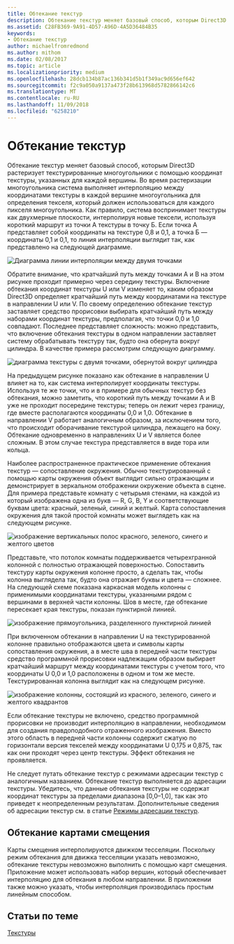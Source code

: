 ```yaml
---
title: Обтекание текстур
description: Обтекание текстур меняет базовый способ, которым Direct3D растеризует текстурированные многоугольники с помощью координат текстуры, указанных для каждой вершины.
ms.assetid: C28FB369-9A91-4D57-A96D-4A5D36484B35
keywords:
- Обтекание текстур
author: michaelfromredmond
ms.author: mithom
ms.date: 02/08/2017
ms.topic: article
ms.localizationpriority: medium
ms.openlocfilehash: 28dcb134b87ac136b341d5b1f349ac9d656ef642
ms.sourcegitcommit: f2c9a050a9137a473f28b613968d5782866142c6
ms.translationtype: MT
ms.contentlocale: ru-RU
ms.lasthandoff: 11/09/2018
ms.locfileid: "6258210"
---
```

# <a name="texture-wrapping"></a>Обтекание текстур


Обтекание текстур меняет базовый способ, которым Direct3D растеризует текстурированные многоугольники с помощью координат текстуры, указанных для каждой вершины. Во время растеризации многоугольника система выполняет интерполяцию между координатами текстуры в каждой вершине многоугольника для определения текселя, который должен использоваться для каждого пикселя многоугольника. Как правило, система воспринимает текстуры как двухмерные плоскости, интерполируя новые тексели, используя короткий маршрут из точки А текстуры в точку Б. Если точка А представляет собой координаты на текстуре 0,8 и 0,1, а точка Б — координаты 0,1 и 0,1, то линия интерполяции выглядит так, как представлено на следующей диаграмме.

![Диаграмма линии интерполяции между двумя точками](images/interp1.png)

Обратите внимание, что кратчайший путь между точками A и B на этом рисунке проходит примерно через середину текстуры. Включение обтекания координат текстуры U или V изменяет то, каким образом Direct3D определяет кратчайший путь между координатами на текстуре в направлении U или V. По своему определению обтекание текстур заставляет средство прорисовки выбирать кратчайший путь между наборами координат текстуры, предполагая, что точки 0,0 и 1,0 совпадают. Последнее представляет сложность: можно представить, что включение обтекания текстуры в одном направлении заставляет систему обрабатывать текстуру так, будто она обернута вокруг цилиндра. В качестве примера рассмотрим следующую диаграмму.

![диаграмма текстуры с двумя точками, обернутой вокруг цилиндра](images/interp2.png)

На предыдущем рисунке показано как обтекание в направлении U влияет на то, как система интерполирует координаты текстуры. Используя те же точки, что и в примере для обычных текстур без обтекания, можно заметить, что короткий путь между точками A и B уже не проходит посередине текстуры; теперь он лежит через границу, где вместе располагаются координаты 0,0 и 1,0. Обтекание в направлении V работает аналогичным образом, за исключением того, что происходит оборачивание текстурой цилиндра, лежащего на боку. Обтекание одновременно в направлениях U и V является более сложным. В этом случае текстура представляется в виде тора или кольца.

Наиболее распространенное практическое применение обтекания текстур — сопоставление окружения. Обычно текстурированный с помощью карты окружения объект выглядит сильно отражающим и демонстрирует в зеркальном отображении окружение объекта в сцене. Для примера представьте комнату с четырьмя стенами, на каждой из который изображена одна из букв — R, G, B, Y и соответствующие буквам цвета: красный, зеленый, синий и желтый. Карта сопоставления окружения для такой простой комнаты может выглядеть как на следующем рисунке.

![изображение вертикальных полос красного, зеленого, синего и желтого цветов](images/envmap.png)

Представьте, что потолок комнаты поддерживается четырехгранной колонной с полностью отражающей поверхностью. Сопоставить текстуру карты окружения колонне просто, а сделать так, чтобы колонна выглядела так, будто она отражает буквы и цвета — сложнее. На следующей схеме показана каркасная модель колонны с применимыми координатами текстуры, указанными рядом с вершинами в верхней части колонны. Шов в месте, где обтекание пересекает края текстуры, показан пунктирной линией.

![изображение прямоугольника, разделенного пунктирной линией](images/seam.png)

При включенном обтекании в направлении U на текстурированной колонне правильно отображаются цвета и символы карты сопоставления окружения, а в месте шва в передней части текстуры средство программной прорисовки надлежащим образом выбирает кратчайший маршрут между координатами текстуры с учетом того, что координаты U 0,0 и 1,0 расположены в одном и том же месте. Текстурированная колонна выглядит как на следующем рисунке.

![изображение колонны, состоящий из красного, зеленого, синего и желтого квадрантов](images/tex-seam.png)

Если обтекание текстуры не включено, средство программной прорисовки не производит интерполяцию в направлении, необходимом для создания правдоподобного отраженного изображения. Вместо этого область в передней части колонны содержит сжатую по горизонтали версия текселей между координатами U 0,175 и 0,875, так как они проходят через центр текстуры. Эффект обтекания не проявляется.

Не следует путать обтекание текстур с режимами адресации текстур с аналогичным названием. Обтекание текстур выполняется до адресации текстуры. Убедитесь, что данные обтекания текстуры не содержат координат текстуры за пределами диапазона \[0,0–1,0\], так как это приведет к неопределенным результатам. Дополнительные сведения об адресации текстур см. в статье [Режимы адресации текстур](texture-addressing-modes.md).

## <a name="span-iddisplacementmapwrappingspanspan-iddisplacementmapwrappingspanspan-iddisplacementmapwrappingspandisplacement-map-wrapping"></a><span id="Displacement_Map_Wrapping"></span><span id="displacement_map_wrapping"></span><span id="DISPLACEMENT_MAP_WRAPPING"></span>Обтекание картами смещения


Карты смещения интерполируются движком тесселяции. Поскольку режим обтекания для движка тесселяции указать невозможно, обтекание текстуры невозможно выполнить с помощью карт смещения. Приложение может использовать набор вершин, который обеспечивает интерполяцию для обтекания в любом направлении. В приложении также можно указать, чтобы интерполяция производилась простым линейным способом.

## <a name="span-idrelated-topicsspanrelated-topics"></a><span id="related-topics"></span>Статьи по теме


[Текстуры](textures.md)

 

 




